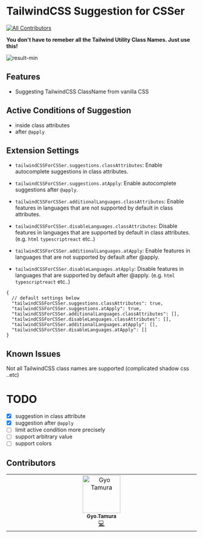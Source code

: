 # TailwindCSS Suggestion for CSSer
<!-- ALL-CONTRIBUTORS-BADGE:START - Do not remove or modify this section -->
[![All Contributors](https://img.shields.io/badge/all_contributors-1-orange.svg?style=flat-square)](#contributors-)
<!-- ALL-CONTRIBUTORS-BADGE:END -->

**You don't have to remeber all the Tailwind Utility Class Names. Just use this!**

![result-min](https://github.com/igtm/mdclient-sample-md/assets/6331737/fa868fd8-2b9c-40f6-8f77-0c2da0bec082)

## Features

- Suggesting TailwindCSS ClassName from vanilla CSS

## Active Conditions of Suggestion

- inside class attributes
- after `@apply`

## Extension Settings

- `tailwindCSSForCSSer.suggestions.classAttributes`: Enable autocomplete suggestions in class attributes.

- `tailwindCSSForCSSer.suggestions.atApply`: Enable autocomplete suggestions after `@apply`.

- `tailwindCSSForCSSer.additionalLanguages.classAttributes`: Enable features in languages that are not supported by default in class attributes.

- `tailwindCSSForCSSer.disableLanguages.classAttributes`: Disable features in languages that are supported by default in class attributes. (e.g. `html` `typescriptreact` etc..)

- `tailwindCSSForCSSer.additionalLanguages.atApply`: Enable features in languages that are not supported by default after @apply.

- `tailwindCSSForCSSer.disableLanguages.atApply`: Disable features in languages that are supported by default after @apply. (e.g. `html` `typescriptreact` etc..)

```jsonc
{
  // default settings below
  "tailwindCSSForCSSer.suggestions.classAttributes": true,
  "tailwindCSSForCSSer.suggestions.atApply": true,
  "tailwindCSSForCSSer.additionalLanguages.classAttributes": [],
  "tailwindCSSForCSSer.disableLanguages.classAttributes": [],
  "tailwindCSSForCSSer.additionalLanguages.atApply": [],
  "tailwindCSSForCSSer.disableLanguages.atApply": []
}
```

## Known Issues

Not all TailwindCSS class names are supported (complicated shadow css ..etc)


# TODO

- [x] suggestion in class attribute
- [x] suggestion after `@apply`
- [ ] limit active condition more precisely
- [ ] support arbitrary value
- [ ] support colors

## Contributors

<!-- ALL-CONTRIBUTORS-LIST:START - Do not remove or modify this section -->
<!-- prettier-ignore-start -->
<!-- markdownlint-disable -->
<table>
  <tbody>
    <tr>
      <td align="center" valign="top" width="14.28%"><a href="https://gitlab.com/gyo"><img src="https://avatars.githubusercontent.com/u/35870680?v=4?s=100" width="100px;" alt="Gyo Tamura"/><br /><sub><b>Gyo Tamura</b></sub></a><br /><a href="https://github.com/igtm/vscode-tailwind-suggestions-for-csser/commits?author=t-gyo" title="Code">💻</a></td>
    </tr>
  </tbody>
</table>

<!-- markdownlint-restore -->
<!-- prettier-ignore-end -->

<!-- ALL-CONTRIBUTORS-LIST:END -->
<!-- prettier-ignore-start -->
<!-- markdownlint-disable -->

<!-- markdownlint-restore -->
<!-- prettier-ignore-end -->

<!-- ALL-CONTRIBUTORS-LIST:END -->
